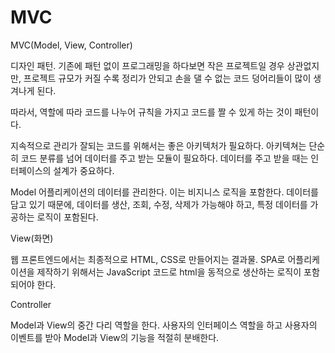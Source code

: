 # MVC

MVC(Model, View, Controller)

디자인 패턴. 기존에 패턴 없이 프로그래밍을 하다보면 작은 프로젝트일 경우 상관없지만, 프로젝트 규모가 커질 수록 정리가 안되고 손을 댈 수 없는 코드 덩어리들이 많이 생겨나게 된다.

따라서, 역할에 따라 코드를 나누어 규칙을 가지고 코드를 짤 수 있게 하는 것이 패턴이다.

지속적으로 관리가 잘되는 코드를 위해서는 좋은 아키텍처가 필요하다. 아키텍쳐는 단순히 코드 분류를 넘어 데이터를 주고 받는 모듈이 필요하다. 데이터를 주고 받을 때는 인터페이스의 설계가 중요하다.

Model
어플리케이션의 데이터를 관리한다. 이는 비지니스 로직을 포함한다. 데이터를 담고 있기 때문에, 데이터를 생산, 조회, 수정, 삭제가 가능해야 하고, 특정 데이터를 가공하는 로직이 포함된다.

View(화면)

웹 프론트엔드에서는 최종적으로 HTML, CSS로 만들어지는 결과물. SPA로 어플리케이션을 제작하기 위해서는 JavaScript 코드로 html을 동적으로 생산하는 로직이 포함되어야 한다.

Controller

Model과 View의 중간 다리 역할을 한다. 사용자의 인터페이스 역할을 하고 사용자의 이벤트를 받아 Model과 View의 기능을 적절히 분배한다.
